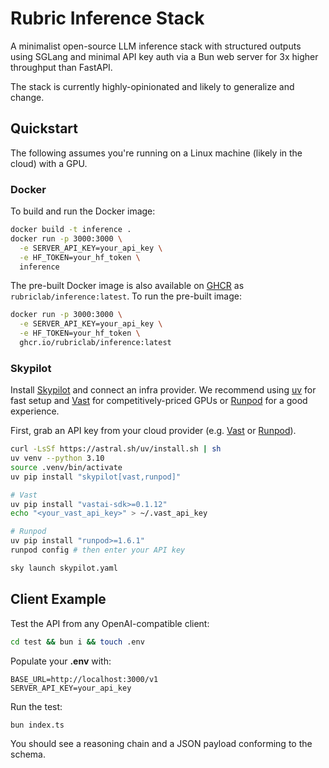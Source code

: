 # Rubric Inference Stack

A minimalist open-source LLM inference stack with structured outputs using SGLang and minimal API key auth via a Bun web server for 3x higher throughput than FastAPI.

The stack is currently highly-opinionated and likely to generalize and change.

## Quickstart

The following assumes you're running on a Linux machine (likely in the cloud) with a GPU.

### Docker

To build and run the Docker image:
```bash
docker build -t inference .
docker run -p 3000:3000 \
  -e SERVER_API_KEY=your_api_key \
  -e HF_TOKEN=your_hf_token \
  inference
```

The pre-built Docker image is also available on [GHCR](https://github.com/rubriclab/inference/pkgs/container/inference) as `rubriclab/inference:latest`. To run the pre-built image:
```bash
docker run -p 3000:3000 \
  -e SERVER_API_KEY=your_api_key \
  -e HF_TOKEN=your_hf_token \
  ghcr.io/rubriclab/inference:latest
```

### Skypilot

Install [Skypilot](https://docs.skypilot.co/en/latest/getting-started/installation.html#installation) and connect an infra provider. We recommend using [uv](https://docs.astral.sh/uv/) for fast setup and [Vast](https://cloud.vast.ai/?ref_id=278361) for competitively-priced GPUs or [Runpod](https://runpod.io?ref=n92vmj04) for a good experience.

First, grab an API key from your cloud provider (e.g. [Vast](https://cloud.vast.ai/manage-keys) or [Runpod](https://console.runpod.io/user/settings)).

```bash
curl -LsSf https://astral.sh/uv/install.sh | sh
uv venv --python 3.10
source .venv/bin/activate
uv pip install "skypilot[vast,runpod]"

# Vast
uv pip install "vastai-sdk>=0.1.12"
echo "<your_vast_api_key>" > ~/.vast_api_key

# Runpod
uv pip install "runpod>=1.6.1"
runpod config # then enter your API key

sky launch skypilot.yaml
```

## Client Example

Test the API from any OpenAI-compatible client:

```bash
cd test && bun i && touch .env
```

Populate your **.env** with:
```
BASE_URL=http://localhost:3000/v1
SERVER_API_KEY=your_api_key
```

Run the test:
```bash
bun index.ts
```

You should see a reasoning chain and a JSON payload conforming to the schema.